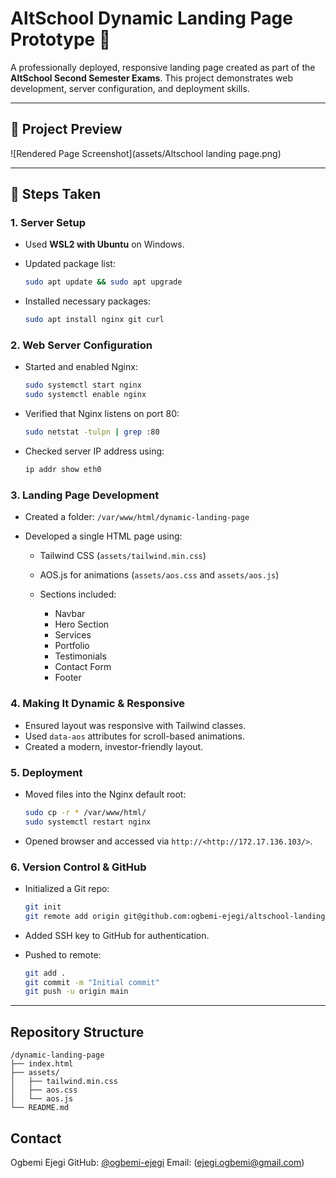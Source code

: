 # AltSchool Dynamic Landing Page Prototype 🚀

A professionally deployed, responsive landing page created as part of the **AltSchool Second Semester Exams**. This project demonstrates web development, server configuration, and deployment skills.

---

## 🎨 Project Preview

![Rendered Page Screenshot](assets/Altschool landing page.png)

---

## 🔧 Steps Taken

### 1. **Server Setup**

* Used **WSL2 with Ubuntu** on Windows.
* Updated package list:

  ```bash
  sudo apt update && sudo apt upgrade
  ```
* Installed necessary packages:

  ```bash
  sudo apt install nginx git curl
  ```

### 2. **Web Server Configuration**

* Started and enabled Nginx:

  ```bash
  sudo systemctl start nginx
  sudo systemctl enable nginx
  ```
* Verified that Nginx listens on port 80:

  ```bash
  sudo netstat -tulpn | grep :80
  ```
* Checked server IP address using:

  ```bash
  ip addr show eth0
  ```

### 3. **Landing Page Development**

* Created a folder: `/var/www/html/dynamic-landing-page`
* Developed a single HTML page using:

  * Tailwind CSS (`assets/tailwind.min.css`)
  * AOS.js for animations (`assets/aos.css` and `assets/aos.js`)
  * Sections included:

    * Navbar
    * Hero Section
    * Services
    * Portfolio
    * Testimonials
    * Contact Form
    * Footer

### 4. **Making It Dynamic & Responsive**

* Ensured layout was responsive with Tailwind classes.
* Used `data-aos` attributes for scroll-based animations.
* Created a modern, investor-friendly layout.

### 5. **Deployment**

* Moved files into the Nginx default root:

  ```bash
  sudo cp -r * /var/www/html/
  sudo systemctl restart nginx
  ```
* Opened browser and accessed via `http://<http://172.17.136.103/>`.

### 6. **Version Control & GitHub**

* Initialized a Git repo:

  ```bash
  git init
  git remote add origin git@github.com:ogbemi-ejegi/altschool-landing-page.git
  ```
* Added SSH key to GitHub for authentication.
* Pushed to remote:

  ```bash
  git add .
  git commit -m "Initial commit"
  git push -u origin main
  ```

---

## Repository Structure

```
/dynamic-landing-page
├── index.html
├── assets/
│   ├── tailwind.min.css
│   ├── aos.css
│   └── aos.js
└── README.md
```


##  Contact

Ogbemi Ejegi
GitHub: [@ogbemi-ejegi](https://github.com/ogbemi-ejegi)
Email: (ejegi.ogbemi@gmail.com)


